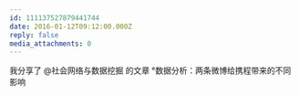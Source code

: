 ```yaml
---
id: 111137527879441744
date: 2016-01-12T09:12:00.000Z
reply: false
media_attachments: 0
---
```


我分享了 @社会网络与数据挖掘 的文章 °数据分析：两条微博给携程带来的不同影响 ​​​​

